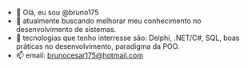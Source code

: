 - 👋 Olá, eu sou @bruno175
- 👀 atualmente buscando melhorar meu conhecimento no desenvolvimento de sistemas.
- 🌱 tecnologias que tenho interresse são: Delphi, .NET/C#, SQL, boas práticas no desenvolvimento, paradigma da POO.
- 📫 email: brunocesar175@hotmail.com

<!---
bruno175/bruno175 is a ✨ special ✨ repository because its `README.md` (this file) appears on your GitHub profile.
You can click the Preview link to take a look at your changes.
--->
